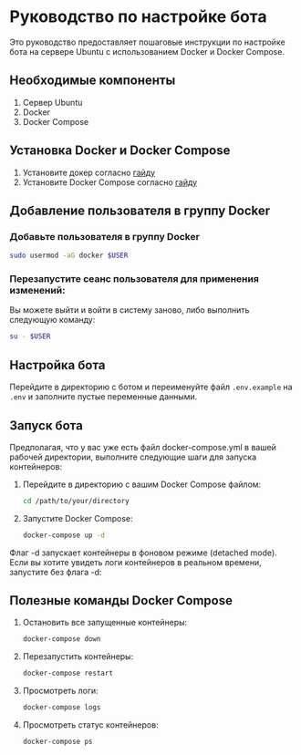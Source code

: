 # Руководство по настройке бота

Это руководство предоставляет пошаговые инструкции по настройке бота на сервере Ubuntu с использованием Docker и Docker Compose.

## Необходимые компоненты

1. Сервер Ubuntu
2. Docker
3. Docker Compose

## Установка Docker и Docker Compose

1. Установите докер
   согласно [гайду](https://www.digitalocean.com/community/tutorials/how-to-install-and-use-docker-on-ubuntu-20-04-ru)
2. Установите Docker Compose
   согласно [гайду](https://www.digitalocean.com/community/tutorials/how-to-install-and-use-docker-compose-on-ubuntu-20-04-ru)

## Добавление пользователя в группу Docker

### Добавьте пользователя в группу Docker

  ```bash 
  sudo usermod -aG docker $USER
  ```

### Перезапустите сеанс пользователя для применения изменений:

Вы можете выйти и войти в систему заново, либо выполнить следующую команду:

```bash 
su - $USER
 ```

## Настройка бота

Перейдите в директорию с ботом и переименуйте файл `.env.example` на `.env` и заполните пустые переменные данными.

## Запуск бота

Предполагая, что у вас уже есть файл docker-compose.yml в вашей рабочей директории, выполните следующие шаги для запуска контейнеров:

1. Перейдите в директорию с вашим Docker Compose файлом:
   ```bash
   cd /path/to/your/directory
2. Запустите Docker Compose:
   ```bash
   docker-compose up -d
   ```
Флаг -d запускает контейнеры в фоновом режиме (detached mode). Если вы хотите увидеть логи контейнеров в реальном времени, запустите без флага -d:


## Полезные команды Docker Compose
1. Остановить все запущенные контейнеры:
   
   ```bash
   docker-compose down

2. Перезапустить контейнеры:
   ```bash
   docker-compose restart
3. Просмотреть логи:
    ```bash
   docker-compose logs
4. Просмотреть статус контейнеров:
    ```bash
    docker-compose ps